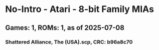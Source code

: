 # No-Intro - Atari - 8-bit Family MIAs
## Games: 1, ROMs: 1, as of 2025-07-08

### Shattered Alliance, The (USA).scp, CRC: b96a8c70
